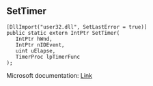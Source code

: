 ## SetTimer

```
[DllImport("user32.dll", SetLastError = true)]
public static extern IntPtr SetTimer(
   IntPtr hWnd,
   IntPtr nIDEvent,
   uint uElapse,
   TimerProc lpTimerFunc
);
```

Microsoft documentation: [Link](https://docs.microsoft.com/en-us/windows/win32/api/winuser/nf-winuser-settimer)
